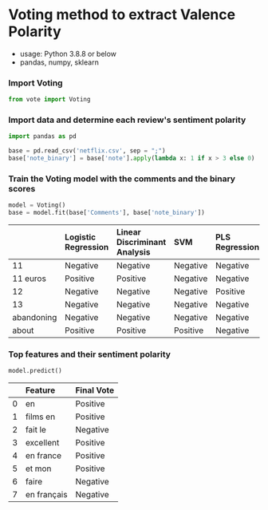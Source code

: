 # Voting method to extract Valence Polarity

* usage: Python 3.8.8 or below
* pandas, numpy, sklearn
  
### Import Voting 
```python
from vote import Voting
```

### Import data and determine each review's sentiment polarity 
```python
import pandas as pd 

base = pd.read_csv('netflix.csv', sep = ";")
base['note_binary'] = base['note'].apply(lambda x: 1 if x > 3 else 0)
```

### Train the Voting model with the comments and the binary scores
```python
model = Voting()
base = model.fit(base['Comments'], base['note_binary'])
```

|                      | Logistic Regression   | Linear Discriminant Analysis   | SVM      | PLS Regression   | Ridge Classifier   | Final Vote   |
|:---------------------|:----------------------|:-------------------------------|:---------|:-----------------|:-------------------|:-------------|
| 11                   | Negative              | Negative                       | Negative | Negative         | Negative           | Negative     |
| 11 euros             | Positive              | Positive                       | Negative | Negative         | Negative           | Negative     |
| 12                   | Negative              | Negative                       | Negative | Positive         | Negative           | Negative     |
| 13                   | Negative              | Negative                       | Negative | Negative         | Negative           | Negative     |
| abandoning           | Negative              | Negative                       | Negative | Negative         | Negative           | Negative     |
| about                | Positive              | Positive                       | Positive | Negative         | Positive           | Positive     |


### Top features and their sentiment polarity
```python
model.predict()
```
|    | Feature      | Final Vote   |
|---:|:-------------|:-------------|
|  0 | en           | Positive     |
|  1 | films en     | Positive     |
|  2 | fait le      | Negative     |
|  3 | excellent    | Positive     |
|  4 | en france    | Positive     |
|  5 | et mon       | Positive     |
|  6 | faire        | Negative     |
|  7 | en français  | Negative     |


